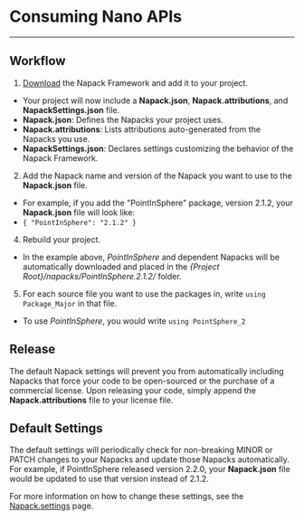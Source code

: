 # Consuming Nano APIs
---------------------

Workflow
--------
1. [Download](./Download.md) the Napack Framework and add it to your project.
 - Your project will now include a **Napack.json**, **Napack.attributions**, and **NapackSettings.json** file.
 - **Napack.json**: Defines the Napacks your project uses.
 - **Napack.attributions**: Lists attributions auto-generated from the Napacks you use.
 - **NapackSettings.json**: Declares settings customizing the behavior of the Napack Framework.
2. Add the Napack name and version of the Napack you want to use to the **Napack.json** file. 
 - For example, if you add the "PointInSphere" package, version 2.1.2, your **Napack.json** file will look like:
 -  ```{ "PointInSphere": "2.1.2" }```
4. Rebuild your project. 
 - In the example above, *PointInSphere* and dependent Napacks will be automatically downloaded and placed in the *{Project Root}/napacks/PointInSphere.2.1.2/* folder.
5. For each source file you want to use the packages in, write ```using Package_Major``` in that file.
  - To use *PointInSphere*, you would write ```using PointSphere_2```

Release
--------
The default Napack settings will prevent you from automatically including Napacks that force your code to be open-sourced or the purchase of a commercial license. Upon releasing your code, simply append the **Napack.attributions** file to your license file.

Default Settings
----------------
The default settings will periodically check for non-breaking MINOR or PATCH changes to your Napacks and update those Napacks automatically. For example, if PointInSphere released version 2.2.0, your **Napack.json** file would be updated to use that version instead of 2.1.2.

For more information on how to change these settings, see the [Napack.settings](./NapackSettings.md) page.